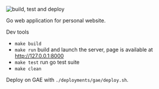 ![build, test and deploy](https://github.com/VivienGaluchot/vgaluchot-go-srv/workflows/build,%20test%20and%20deploy/badge.svg)

Go web application for personal website.

Dev tools

* `make build`
* `make run` build and launch the server, page is available at http://127.0.0.1:8000
* `make test` run go test suite
* `make clean`


Deploy on GAE with `./deployments/gae/deploy.sh`.
